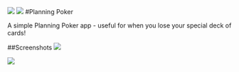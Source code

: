 ![](https://github.com/sep/planning-poker-android/raw/master/res/drawable-hdpi/ic_launcher_cards.png)
![](http://1.bp.blogspot.com/-dTK0uYldv5I/TuCkiBxxoyI/AAAAAAAAAi4/FezQ2TxKRtQ/s72-c/andoird-logo.png)
#Planning Poker


A simple Planning Poker app - useful for when you lose your special deck of cards!

##Screenshots
![](https://github.com/sep/planning-poker-android/raw/master/ss_home.png)

![](https://github.com/sep/planning-poker-android/raw/master/ss_card.png)